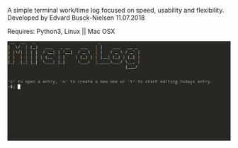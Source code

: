 A simple terminal work/time log focused on speed, usability and flexibility. Developed by Edvard Busck-Nielsen 11.07.2018

Requires: Python3, Linux || Mac OSX


<img src="microlog.png">
